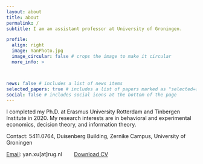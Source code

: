 ```yaml
---
layout: about
title: about
permalink: /
subtitle: I am an assistant professor at University of Groningen.

profile:
  align: right
  image: YanPhoto.jpg
  image_circular: false # crops the image to make it circular
  more_info: >



news: false # includes a list of news items
selected_papers: true # includes a list of papers marked as "selected={true}"
social: false # includes social icons at the bottom of the page
---
```


I completed my Ph.D. at Erasmus University Rotterdam and Tinbergen Institute in 2020. My research interests are in behavioral and experimental economics, decision theory, and information theory.

Contact: 5411.0764, Duisenberg Building, Zernike Campus, University of Groningen

[Email](yan.xu@rug.nl): yan.xu[at]rug.nl  &nbsp;&nbsp;&nbsp;&nbsp;&nbsp;&nbsp;   [Download CV](../assets/pdf/YANCV.pdf)


<!--
Edit `_bibliography/papers.bib` and Jekyll will render your [publications page](/al-folio/publications/) automatically.

Link to your social media connections, too. This theme is set up to use [Font Awesome icons](https://fontawesome.com/) and [Email](yan.xu@rug.nl), like the ones below. Add your Facebook, Twitter, LinkedIn, Google Scholar, or just disable all of them.
-->
